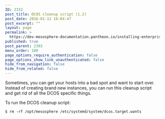 ```yaml
---
ID: 2332
post_title: DCOS cleanup script (1.2)
post_date: 2016-01-12 16:04:47
post_excerpt: ""
layout: page
permalink: >
  https://dev-mesosphere-documentation.pantheon.io/installing-enterprise-edition-1-2/cleanup-1-2/
published: true
post_parent: 2303
menu_order: 100
page_options_require_authentication: false
page_options_show_link_unauthenticated: false
hide_from_navigation: false
hide_from_related: false
---
```

Sometimes, you can get your hosts into a bad spot and want to start over. Instead of creating brand new instances, you can run this cleanup script and get rid of all the <span class="caps">DCOS</span> specific things.

To run the <span class="caps">DCOS</span> cleanup script:

    $ rm -rf /opt/mesosphere /etc/systemd/system/dcos.target.wants